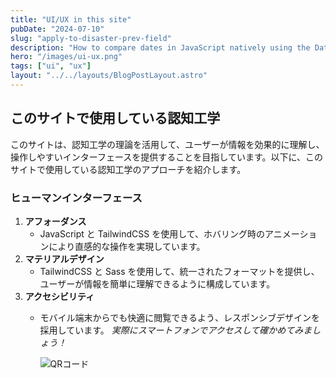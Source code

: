 ```yaml
---
title: "UI/UX in this site"
pubDate: "2024-07-10"
slug: "apply-to-disaster-prev-field"
description: "How to compare dates in JavaScript natively using the Date Object, without using any third-party libraries."
hero: "/images/ui-ux.png"
tags: ["ui", "ux"]
layout: "../../layouts/BlogPostLayout.astro"
---
```


## このサイトで使用している認知工学

このサイトは、認知工学の理論を活用して、ユーザーが情報を効果的に理解し、操作しやすいインターフェースを提供することを目指しています。以下に、このサイトで使用している認知工学のアプローチを紹介します。

### ヒューマンインターフェース

1. **アフォーダンス**
   - JavaScript と TailwindCSS を使用して、ホバリング時のアニメーションにより直感的な操作を実現しています。
2. **マテリアルデザイン**
   - TailwindCSS と Sass を使用して、統一されたフォーマットを提供し、ユーザーが情報を簡単に理解できるように構成しています。
3. **アクセシビリティ**
   - モバイル端末からでも快適に閲覧できるよう、レスポンシブデザインを採用しています。
     _実際にスマートフォンでアクセスして確かめてみましょう！_
     
     <img src="/images/vercel-qr.png" alt="QRコード" >
